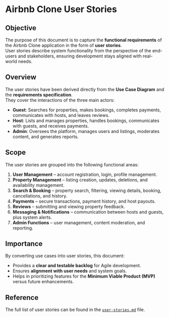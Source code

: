 # Airbnb Clone User Stories

## Objective
The purpose of this document is to capture the **functional requirements** of the Airbnb Clone application in the form of **user stories**.  
User stories describe system functionality from the perspective of the end-users and stakeholders, ensuring development stays aligned with real-world needs.  

## Overview
The user stories have been derived directly from the **Use Case Diagram** and the **requirements specification**.  
They cover the interactions of the three main actors:  

- **Guest**: Searches for properties, makes bookings, completes payments, communicates with hosts, and leaves reviews.  
- **Host**: Lists and manages properties, handles bookings, communicates with guests, and receives payments.  
- **Admin**: Oversees the platform, manages users and listings, moderates content, and generates reports.  

## Scope
The user stories are grouped into the following functional areas:  

1. **User Management** – account registration, login, profile management.  
2. **Property Management** – listing creation, updates, deletions, and availability management.  
3. **Search & Booking** – property search, filtering, viewing details, booking, cancellations, and history.  
4. **Payments** – secure transactions, payment history, and host payouts.  
5. **Reviews** – submitting and viewing property feedback.  
6. **Messaging & Notifications** – communication between hosts and guests, plus system alerts.  
7. **Admin Functions** – user management, content moderation, and reporting.  

## Importance
By converting use cases into user stories, this document:  
- Provides a **clear and testable backlog** for Agile development.  
- Ensures **alignment with user needs** and system goals.  
- Helps in prioritizing features for the **Minimum Viable Product (MVP)** versus future enhancements.  

## Reference
The full list of user stories can be found in the [`user-stories.md`](./user-stories.md) file.  

